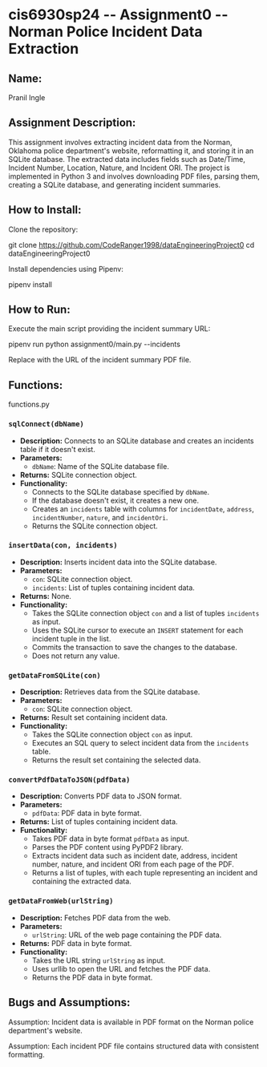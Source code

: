 # cis6930sp24 -- Assignment0 -- Norman Police Incident Data Extraction

## Name:
Pranil Ingle

## Assignment Description:
This assignment involves extracting incident data from the Norman, Oklahoma police department's website, reformatting it, and storing it in an SQLite database. The extracted data includes fields such as Date/Time, Incident Number, Location, Nature, and Incident ORI. The project is implemented in Python 3 and involves downloading PDF files, parsing them, creating a SQLite database, and generating incident summaries.

## How to Install:
Clone the repository:

git clone https://github.com/CodeRanger1998/dataEngineeringProject0
cd dataEngineeringProject0

Install dependencies using Pipenv:

pipenv install

## How to Run:

Execute the main script providing the incident summary URL:

pipenv run python assignment0/main.py --incidents <url>

Replace <url> with the URL of the incident summary PDF file.

## Functions:

functions.py

### `sqlConnect(dbName)`
- **Description:** Connects to an SQLite database and creates an incidents table if it doesn't exist.
- **Parameters:**
  - `dbName`: Name of the SQLite database file.
- **Returns:** SQLite connection object.
- **Functionality:**
  - Connects to the SQLite database specified by `dbName`.
  - If the database doesn't exist, it creates a new one.
  - Creates an `incidents` table with columns for `incidentDate`, `address`, `incidentNumber`, `nature`, and `incidentOri`.
  - Returns the SQLite connection object.

### `insertData(con, incidents)`
- **Description:** Inserts incident data into the SQLite database.
- **Parameters:**
  - `con`: SQLite connection object.
  - `incidents`: List of tuples containing incident data.
- **Returns:** None.
- **Functionality:**
  - Takes the SQLite connection object `con` and a list of tuples `incidents` as input.
  - Uses the SQLite cursor to execute an `INSERT` statement for each incident tuple in the list.
  - Commits the transaction to save the changes to the database.
  - Does not return any value.

### `getDataFromSQLite(con)`
- **Description:** Retrieves data from the SQLite database.
- **Parameters:**
  - `con`: SQLite connection object.
- **Returns:** Result set containing incident data.
- **Functionality:**
  - Takes the SQLite connection object `con` as input.
  - Executes an SQL query to select incident data from the `incidents` table.
  - Returns the result set containing the selected data.

### `convertPdfDataToJSON(pdfData)`
- **Description:** Converts PDF data to JSON format.
- **Parameters:**
  - `pdfData`: PDF data in byte format.
- **Returns:** List of tuples containing incident data.
- **Functionality:**
  - Takes PDF data in byte format `pdfData` as input.
  - Parses the PDF content using PyPDF2 library.
  - Extracts incident data such as incident date, address, incident number, nature, and incident ORI from each page of the PDF.
  - Returns a list of tuples, with each tuple representing an incident and containing the extracted data.

### `getDataFromWeb(urlString)`
- **Description:** Fetches PDF data from the web.
- **Parameters:**
  - `urlString`: URL of the web page containing the PDF data.
- **Returns:** PDF data in byte format.
- **Functionality:**
  - Takes the URL string `urlString` as input.
  - Uses urllib to open the URL and fetches the PDF data.
  - Returns the PDF data in byte format.

## Bugs and Assumptions:

Assumption: Incident data is available in PDF format on the Norman police department's website.

Assumption: Each incident PDF file contains structured data with consistent formatting.